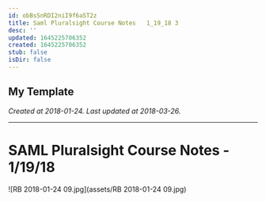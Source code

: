 ```yaml
---
id: obBsSnRDI2niI9f6a5T2z
title: Saml Pluralsight Course Notes   1_19_18 3
desc: ''
updated: 1645225706352
created: 1645225706352
stub: false
isDir: false
---
```

My Template
---

_Created at 2018-01-24._
_Last updated at 2018-03-26._




---

# SAML Pluralsight Course Notes - 1/19/18


![RB 2018-01-24 09.jpg](assets/RB 2018-01-24 09.jpg)

